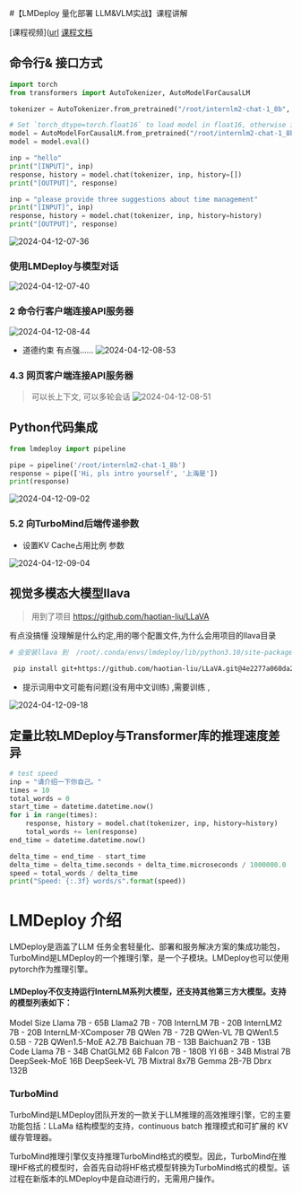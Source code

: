 #【LMDeploy 量化部署 LLM&VLM实战】课程讲解

[课程视频]([url](https://www.bilibili.com/video/BV1tr421x75B/)
[课程文档]([url](https://github.com/InternLM/Tutorial/blob/camp2/lmdeploy/README.md))
 

## 命令行& 接口方式  



```python
import torch
from transformers import AutoTokenizer, AutoModelForCausalLM

tokenizer = AutoTokenizer.from_pretrained("/root/internlm2-chat-1_8b", trust_remote_code=True)

# Set `torch_dtype=torch.float16` to load model in float16, otherwise it will be loaded as float32 and cause OOM Error.
model = AutoModelForCausalLM.from_pretrained("/root/internlm2-chat-1_8b", torch_dtype=torch.float16, trust_remote_code=True).cuda()
model = model.eval()

inp = "hello"
print("[INPUT]", inp)
response, history = model.chat(tokenizer, inp, history=[])
print("[OUTPUT]", response)

inp = "please provide three suggestions about time management"
print("[INPUT]", inp)
response, history = model.chat(tokenizer, inp, history=history)
print("[OUTPUT]", response)
```

![2024-04-12-07-36](https://github.com/jingkeke/internLM2/assets/16113137/e813d1f6-2451-457c-b132-c6466500e8fb)


### 使用LMDeploy与模型对话


![2024-04-12-07-40](https://github.com/jingkeke/internLM2/assets/16113137/ac4cc47c-f0af-4f90-80bc-a90cab4ce8e2)


### 2 命令行客户端连接API服务器
![2024-04-12-08-44](https://github.com/jingkeke/internLM2/assets/16113137/e4dfd6c0-edc6-4739-9d90-6105b5267489)

- 道德约束 有点强......
![2024-04-12-08-53](https://github.com/jingkeke/internLM2/assets/16113137/b7a89511-56e0-4a49-b38b-656ac16aaf95)


### 4.3 网页客户端连接API服务器
> 可以长上下文, 可以多轮会话 
![2024-04-12-08-51](https://github.com/jingkeke/internLM2/assets/16113137/616e96cc-0b7d-4850-ae0b-fdc390da3a14)


## Python代码集成

```python
from lmdeploy import pipeline

pipe = pipeline('/root/internlm2-chat-1_8b')
response = pipe(['Hi, pls intro yourself', '上海是'])
print(response)
```
![2024-04-12-09-02](https://github.com/jingkeke/internLM2/assets/16113137/a22dcb55-636f-4c61-ae80-8d97ce907923)



### 5.2 向TurboMind后端传递参数
- 设置KV Cache占用比例 参数

![2024-04-12-09-04](https://github.com/jingkeke/internLM2/assets/16113137/fe29aa25-1549-491e-b2db-9e09ea1f7903)




## 视觉多模态大模型llava
> 用到了项目  https://github.com/haotian-liu/LLaVA

有点没搞懂 没理解是什么约定,用的哪个配置文件,为什么会用项目的llava目录 
```bash
# 会安装llava 到  /root/.conda/envs/lmdeploy/lib/python3.10/site-packages/llava ,但是没理解是什么约定,用的哪个配置文件,为什么会用项目的llava目录

 pip install git+https://github.com/haotian-liu/LLaVA.git@4e2277a060da264c4f21b364c867cc622c945874

```
- 提示词用中文可能有问题(没有用中文训练)  ,需要训练 ,

![2024-04-12-09-18](https://github.com/jingkeke/internLM2/assets/16113137/cd25dd5c-3b22-4f60-9df8-803b709daa70)


## 定量比较LMDeploy与Transformer库的推理速度差异
```python
# test speed
inp = "请介绍一下你自己。"
times = 10
total_words = 0
start_time = datetime.datetime.now()
for i in range(times):
    response, history = model.chat(tokenizer, inp, history=history)
    total_words += len(response)
end_time = datetime.datetime.now()

delta_time = end_time - start_time
delta_time = delta_time.seconds + delta_time.microseconds / 1000000.0
speed = total_words / delta_time
print("Speed: {:.3f} words/s".format(speed))
```


# LMDeploy 介绍 
LMDeploy是涵盖了LLM 任务全套轻量化、部署和服务解决方案的集成功能包，TurboMind是LMDeploy的一个推理引擎，是一个子模块。LMDeploy也可以使用pytorch作为推理引擎。


#### LMDeploy不仅支持运行InternLM系列大模型，还支持其他第三方大模型。支持的模型列表如下：

Model	Size
Llama	7B - 65B
Llama2	7B - 70B
InternLM	7B - 20B
InternLM2	7B - 20B
InternLM-XComposer	7B
QWen	7B - 72B
QWen-VL	7B
QWen1.5	0.5B - 72B
QWen1.5-MoE	A2.7B
Baichuan	7B - 13B
Baichuan2	7B - 13B
Code Llama	7B - 34B
ChatGLM2	6B
Falcon	7B - 180B
YI	6B - 34B
Mistral	7B
DeepSeek-MoE	16B
DeepSeek-VL	7B
Mixtral	8x7B
Gemma	2B-7B
Dbrx	132B

### TurboMind
TurboMind是LMDeploy团队开发的一款关于LLM推理的高效推理引擎，它的主要功能包括：LLaMa 结构模型的支持，continuous batch 推理模式和可扩展的 KV 缓存管理器。

TurboMind推理引擎仅支持推理TurboMind格式的模型。因此，TurboMind在推理HF格式的模型时，会首先自动将HF格式模型转换为TurboMind格式的模型。该过程在新版本的LMDeploy中是自动进行的，无需用户操作。


